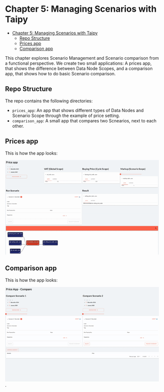# Chapter 5: Managing Scenarios with Taipy

- [Chapter 5: Managing Scenarios with Taipy](#chapter-5-managing-scenarios-with-taipy)
  - [Repo Structure](#repo-structure)
  - [Prices app](#prices-app)
  - [Comparison app](#comparison-app)

This chapter explores Scenario Management and Scenario comparison from a functional perspective. We create two small applications: A prices app, that shows the difference between Data Node Scopes, and a comparison app, that shows how to do basic Scenario comparison.

## Repo Structure

The repo contains the following directories:

- `prices_app`: An app that shows different types of Data Nodes and Scenario Scope through the example of price setting.
- `comparison_app`: A small app that compares two Scnearios, next to each other.

## Prices app

This is how the app looks:

![GIF image showing recording for Prices App](./img/prices_app.gif)

## Comparison app

This is how the app looks:

![GIF image showing recording for Comparison App](./img/comparison_app.gif).
